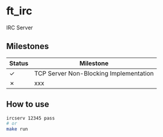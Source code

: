 # ft_irc
IRC Server

## Milestones

| Status | Milestone |
| --- | --- |
| &check; | TCP Server Non-Blocking Implementation |
| &cross; | xxx |


## How to use

```bash
ircserv 12345 pass
# or
make run
```

<!-- &check; -->
<!-- <input type="checkbox" disabled checked /> -->
